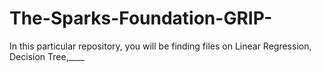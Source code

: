 # The-Sparks-Foundation-GRIP-
In this particular repository, you will be finding files on Linear Regression, Decision Tree,____
